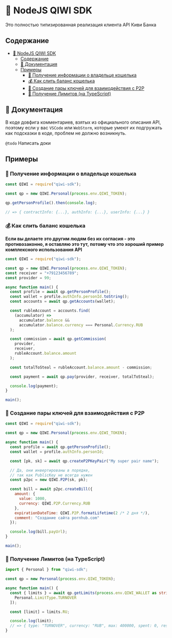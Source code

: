 # 🥝 NodeJS QIWI SDK

Это полностью типизированная реализация клиента API Киви Банка

## Содержание

- [🥝 NodeJS QIWI SDK](#-nodejs-qiwi-sdk)
  - [Содержание](#содержание)
  - [🧾 Документация](#-документация)
  - [Примеры](#примеры)
    - [🔎 Получение информации о владельце кошелька](#-получение-информации-о-владельце-кошелька)
    - [💰 Как слить баланс кошелька](#-как-слить-баланс-кошелька)
    - [🔑 Создание пары ключей для взаимодействия с P2P](#-создание-пары-ключей-для-взаимодействия-с-p2p)
    - [🧱 Получение Лимитов (на TypeScript)](#-получение-лимитов-на-typescript)

## 🧾 Документация

В коде довфига комментариев, взятых из официального описания API,
поэтому если у вас `VSCode` или `WebStorm`, которые умеют их подгружать как подсказки в коде, проблем не должно возникнуть.

`@todo` Написать доки

## Примеры

### 🔎 Получение информации о владельце кошелька

```javascript
const QIWI = require("qiwi-sdk");

const qp = new QIWI.Personal(process.env.QIWI_TOKEN);

qp.getPersonProfile().then(console.log);

// => { contractInfo: {...}, authInfo: {...}, userInfo: {...} }
```

### 💰 Как слить баланс кошелька

**Если вы делаете это другим людям без их согласия - это противозаконно, я оставляю это тут, потому что это хороший пример комплексного использования API**

```javascript
const QIWI = require("qiwi-sdk");

const qp = new QIWI.Personal(process.env.QIWI_TOKEN);
const receiver = "+79123456789";
const provider = 99;

async function main() {
  const profile = await qp.getPersonProfile();
  const wallet = profile.authInfo.personId.toString();
  const accounts = await qp.getAccounts(wallet);

  const rubleAccount = accounts.find(
    (accumulator) =>
      accumulator.balance &&
      accumulator.balance.currency === Personal.Currency.RUB
  );

  const commission = await qp.getCommission(
    provider,
    receiver,
    rubleAccount.balance.amount
  );

  const totalToSteal = rubleAccount.balance.amount - commission;

  const payment = await qp.pay(provider, receiver, totalToSteal);

  console.log(payment);
}

main();
```

### 🔑 Создание пары ключей для взаимодействия с P2P

```javascript
const QIWI = require("qiwi-sdk");

const qp = new QIWI.Personal(process.env.QIWI_TOKEN);

async function main() {
  const profile = await qp.getPersonProfile();
  const wallet = profile.authInfo.personId;

  const [pk, sk] = await qp.createP2PKeyPair("My super pair name");

  // Да, они инвертированы в порядке,
  // так как PublicKey не всегда нужен
  const p2pc = new QIWI.P2P(sk, pk);

  const bill = await p2pc.createBill({
    amount: {
      value: 1000,
      currency: QIWI.P2P.Currency.RUB
    },
    expirationDateTime: QIWI.P2P.formatLifetime(2 /* 2 дня */),
    comment: "Создание сайта pornhub.com"
  });

  console.log(bill.payUrl);
}

main();
```

### 🧱 Получение Лимитов (на TypeScript)

```typescript
import { Personal } from "qiwi-sdk";

const qp = new Personal(process.env.QIWI_TOKEN);

async function main() {
  const { limits } = await qp.getLimits(process.env.QIWI_WALLET as string, [
    Personal.LimitType.TURNOVER
  ]);

  const [limit] = limits.RU;

  console.log(limit);
  // => { type: "TURNOVER", currency: "RUB", max: 400000, spent: 0, rest: 400000, ... }
}
```
